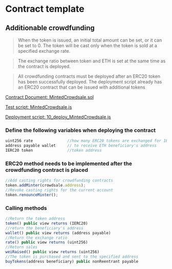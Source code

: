 # Contract template

## Additionable crowdfunding

> When the token is issued, an initial total amount can be set, or it can be set to 0. The token will be cast only when the token is sold at a specified exchange rate.

> The exchange ratio between token and ETH is set at the same time as the contract is deployed.

> All crowdfunding contracts must be deployed after an ERC20 token has been successfully deployed. The deployment script already has an ERC20 contract that can be issued with additional tokens

[Contract Document: MintedCrowdsale.sol](https://github.com/TxCodeGroup/ContractTemplate/blob/master/contracts/Crowdsale/MintedCrowdsale.sol)

[Test script: MintedCrowdsale.js](https://github.com/TxCodeGroup/ContractTemplate/blob/master/test/Crowdsale/MintedCrowdsale.js)

[Deployment script: 10_deploy_MintedCrowdsale.js](https://github.com/TxCodeGroup/ContractTemplate/blob/master/migrations/10_deploy_MintedCrowdsale.js)

### Define the following variables when deploying the contract
```javascript
uint256 rate               //how many ERC20 tokens are exchanged for 1ETH
address payable wallet     // to receive ETH beneficiary's address
IERC20 token               //token address
```
### ERC20 method needs to be implemented after the crowdfunding contract is placed
```javascript
//Add casting rights for crowdfunding contracts
token.addMinter(crowdsale.address);        
//Revoke casting rights for the current account
token.renounceMinter();                    
```
### Calling methods
```javascript
//Return the token address 
token() public view returns (IERC20)          
//return the beneficiary's address         
wallet() public view returns (address payable)              
//Return the exchange ratio
rate() public view returns (uint256) 
//Return sales
weiRaised() public view returns (uint256)         
//The token is purchased and sent to the specified address       
buyTokens(address beneficiary) public nonReentrant payable           
```
